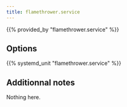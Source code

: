 ```yaml
---
title: flamethrower.service
---
```


{{% provided_by "flamethrower.service" %}}

## Options

{{% systemd_unit "flamethrower.service" %}}

## Additionnal notes

Nothing here.